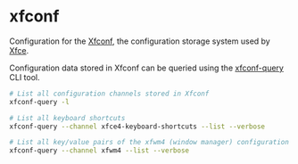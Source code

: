 # xfconf

Configuration for the [Xfconf](https://docs.xfce.org/xfce/xfconf/start), the configuration storage system used by [Xfce](https://wiki.archlinux.org/title/xfce).

Configuration data stored in Xfconf can be queried using the [xfconf-query](https://docs.xfce.org/xfce/xfconf/xfconf-query) CLI tool.

```sh
# List all configuration channels stored in Xfconf
xfconf-query -l

# List all keyboard shortcuts
xfconf-query --channel xfce4-keyboard-shortcuts --list --verbose

# List all key/value pairs of the xfwm4 (window manager) configuration
xfconf-query --channel xfwm4 --list --verbose
```
